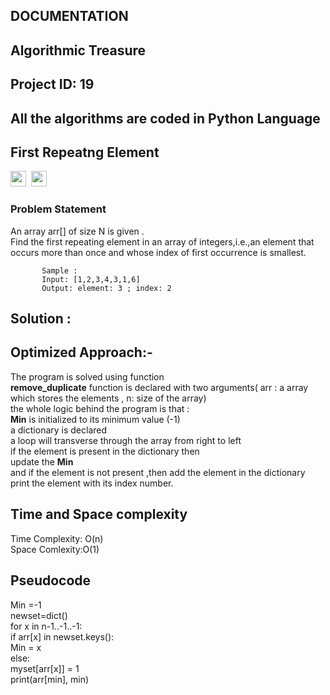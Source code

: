  ## DOCUMENTATION
 ## Algorithmic Treasure
 ## Project ID: 19
 ## All the algorithms are coded in Python Language
## First Repeatng Element 
<img src="https://img.shields.io/badge/-Amazon-blue" height="25">&nbsp;&nbsp;<img src= "https://img.shields.io/badge/-Oracle-green" height="25">&nbsp;&nbsp;<br>
### Problem Statement
  An array arr[] of size N is given . <br>
  Find the first repeating element in an array of integers,i.e.,an element that occurs more than once and whose index of first occurrence is smallest.<br>
           
           Sample :
           Input: [1,2,3,4,3,1,6]  
           Output: element: 3 ; index: 2
     
  ## Solution : <br>
  ## Optimized Approach:- <br>
   The program is solved using function <br>
   **remove_duplicate** function is declared with two arguments( arr : a array which stores  the elements , n: size of the array) <br>
    the whole logic behind the program is that : <br>
    **Min** is initialized to its minimum value (-1) <br>
    a dictionary is declared <br>
    a loop will transverse through the array from right to left  <br>
    if the element is  present in the dictionary then <br>
    update the **Min** <br>
    and if the element is not present ,then add the element in the dictionary<br>
    print the element with its index number.<br>
    
  ## Time and Space complexity  <br>
   Time Complexity: O(n)  <br>
   Space Comlexity:O(1)  <br>
  ##  Pseudocode <br>
   Min =-1 <br>
   newset=dict()   <br>
   for x in n-1..-1..-1:  <br>
   if arr[x] in newset.keys():   <br>
   Min = x   <br>
   else:   <br>
   myset[arr[x]] = 1   <br>
   print(arr[min], min)  <br>
            
  
  
  
  
  

  
